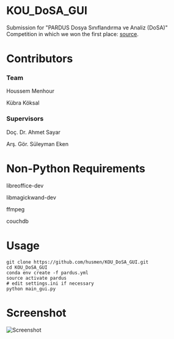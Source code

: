 # KOU_DoSA_GUI
Submission for "PARDUS Dosya Sınıflandırma ve Analiz (DoSA)" Competition in which we won the first place: [source](https://www.linkedin.com/feed/update/urn:li:activity:6432215954771496960).

# Contributors
### Team

Houssem Menhour

Kübra Köksal

### Supervisors

Doç. Dr. Ahmet Sayar

Arş. Gör. Süleyman Eken


# Non-Python Requirements

libreoffice-dev

libmagickwand-dev

ffmpeg

couchdb

# Usage
    git clone https://github.com/husmen/KOU_DoSA_GUI.git
    cd KOU_DoSA_GUI
    conda env create -f pardus.yml
    source activate pardus
    # edit settings.ini if necessary
    python main_gui.py

# Screenshot
![Screenshot](https://github.com/husmen/KOU_DoSA_GUI/blob/master/screenshot.png)
